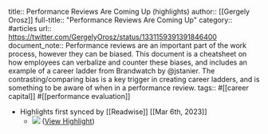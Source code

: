 title:: Performance Reviews Are Coming Up (highlights)
author:: [[Gergely Orosz]]
full-title:: "Performance Reviews Are Coming Up"
category:: #articles
url:: https://twitter.com/GergelyOrosz/status/1331159391391846400
document_note:: Performance reviews are an important part of the work process, however they can be biased. This document is a cheatsheet on how employees can verbalize and counter these biases, and includes an example of a career ladder from Brandwatch by @jstanier. The contrasting/comparing bias is a key trigger in creating career ladders, and is something to be aware of when in a performance review.
tags:: #[[career capital]] #[[performance evaluation]]

- Highlights first synced by [[Readwise]] [[Mar 6th, 2023]]
	- ![](https://pbs.twimg.com/media/Enk6TGQW4AAMBLR.jpg) ([View Highlight](https://read.readwise.io/read/01gtbvmjea0b1wf89751assknv))
